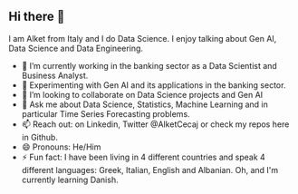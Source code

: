## Hi there 👋

I am Alket from Italy and I do Data Science. I enjoy talking about Gen AI, Data Science and Data Engineering. 

- 🔭 I’m currently working in the banking sector as a Data Scientist and Business Analyst. 
- 🌱 Experimenting with Gen AI and its applications in the banking sector.
- 👯 I’m looking to collaborate on Data Science projects and Gen AI
- 💬 Ask me about Data Science, Statistics, Machine Learning and in particular Time Series Forecasting problems. 
- 📫 Reach out: on Linkedin, Twitter @AlketCecaj or check my repos here in Github. 
- 😄 Pronouns: He/Him
- ⚡ Fun fact: I have been living in 4 different countries and speak 4 different languages: Greek, Italian, English and Albanian. Oh, and I'm currently learning Danish.  
